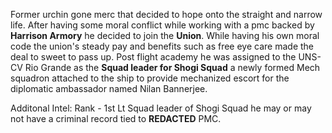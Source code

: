 Former urchin gone merc that decided to hope onto the straight and narrow life. After having some moral conflict while working with a pmc backed by **Harrison Armory** he decided to join the **Union**. While having his own moral code the union's steady pay and benefits such as free eye care made the deal to sweet to pass up.
Post flight academy he was assigned to the UNS-CV Rio Grande as the **Squad leader for Shogi Squad** a newly formed Mech squadron attached to the ship to provide mechanized escort for the diplomatic ambassador named Nilan Bannerjee.

Additonal Intel:
Rank - 1st Lt
Squad leader of Shogi Squad
he may or may not have a criminal record tied to **REDACTED** PMC.
